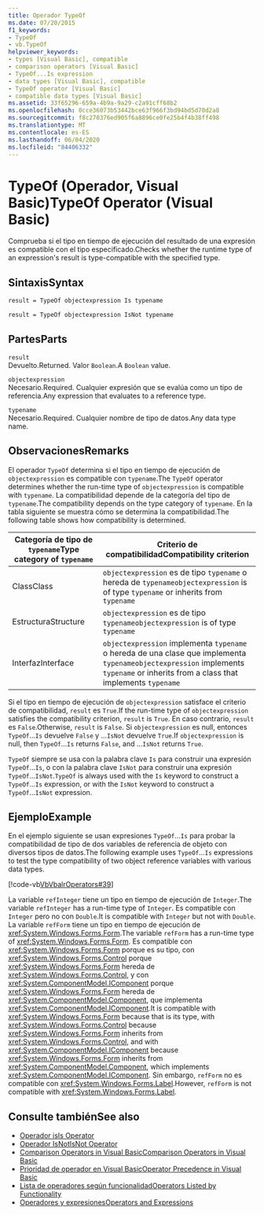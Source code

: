 ```yaml
---
title: Operador TypeOf
ms.date: 07/20/2015
f1_keywords:
- TypeOf
- vb.TypeOf
helpviewer_keywords:
- types [Visual Basic], compatible
- comparison operators [Visual Basic]
- TypeOf...Is expression
- data types [Visual Basic], compatible
- TypeOf operator [Visual Basic]
- compatible data types [Visual Basic]
ms.assetid: 33f65296-659a-4b9a-9a29-c2a91cff68b2
ms.openlocfilehash: 0cce36073b53442bce63f966f3bd94bd5d70d2a8
ms.sourcegitcommit: f8c270376ed905f6a8896ce0fe25b4f4b38ff498
ms.translationtype: MT
ms.contentlocale: es-ES
ms.lasthandoff: 06/04/2020
ms.locfileid: "84406332"
---
```

# <a name="typeof-operator-visual-basic"></a><span data-ttu-id="7ada3-102">TypeOf (Operador, Visual Basic)</span><span class="sxs-lookup"><span data-stu-id="7ada3-102">TypeOf Operator (Visual Basic)</span></span>
<span data-ttu-id="7ada3-103">Comprueba si el tipo en tiempo de ejecución del resultado de una expresión es compatible con el tipo especificado.</span><span class="sxs-lookup"><span data-stu-id="7ada3-103">Checks whether the runtime type of an expression's result is type-compatible with the specified type.</span></span>
  
## <a name="syntax"></a><span data-ttu-id="7ada3-104">Sintaxis</span><span class="sxs-lookup"><span data-stu-id="7ada3-104">Syntax</span></span>  
  
```vb  
result = TypeOf objectexpression Is typename  
```  
  
```vb  
result = TypeOf objectexpression IsNot typename  
```  
  
## <a name="parts"></a><span data-ttu-id="7ada3-105">Partes</span><span class="sxs-lookup"><span data-stu-id="7ada3-105">Parts</span></span>  
 `result`  
 <span data-ttu-id="7ada3-106">Devuelto.</span><span class="sxs-lookup"><span data-stu-id="7ada3-106">Returned.</span></span> <span data-ttu-id="7ada3-107">Valor `Boolean`.</span><span class="sxs-lookup"><span data-stu-id="7ada3-107">A `Boolean` value.</span></span>  
  
 `objectexpression`  
 <span data-ttu-id="7ada3-108">Necesario.</span><span class="sxs-lookup"><span data-stu-id="7ada3-108">Required.</span></span> <span data-ttu-id="7ada3-109">Cualquier expresión que se evalúa como un tipo de referencia.</span><span class="sxs-lookup"><span data-stu-id="7ada3-109">Any expression that evaluates to a reference type.</span></span>  
  
 `typename`  
 <span data-ttu-id="7ada3-110">Necesario.</span><span class="sxs-lookup"><span data-stu-id="7ada3-110">Required.</span></span> <span data-ttu-id="7ada3-111">Cualquier nombre de tipo de datos.</span><span class="sxs-lookup"><span data-stu-id="7ada3-111">Any data type name.</span></span>  
  
## <a name="remarks"></a><span data-ttu-id="7ada3-112">Observaciones</span><span class="sxs-lookup"><span data-stu-id="7ada3-112">Remarks</span></span>  
 <span data-ttu-id="7ada3-113">El operador `TypeOf` determina si el tipo en tiempo de ejecución de `objectexpression` es compatible con `typename`.</span><span class="sxs-lookup"><span data-stu-id="7ada3-113">The `TypeOf` operator determines whether the run-time type of `objectexpression` is compatible with `typename`.</span></span> <span data-ttu-id="7ada3-114">La compatibilidad depende de la categoría del tipo de `typename`.</span><span class="sxs-lookup"><span data-stu-id="7ada3-114">The compatibility depends on the type category of `typename`.</span></span> <span data-ttu-id="7ada3-115">En la tabla siguiente se muestra cómo se determina la compatibilidad.</span><span class="sxs-lookup"><span data-stu-id="7ada3-115">The following table shows how compatibility is determined.</span></span>  
  
|<span data-ttu-id="7ada3-116">Categoría de tipo de `typename`</span><span class="sxs-lookup"><span data-stu-id="7ada3-116">Type category of `typename`</span></span>|<span data-ttu-id="7ada3-117">Criterio de compatibilidad</span><span class="sxs-lookup"><span data-stu-id="7ada3-117">Compatibility criterion</span></span>|  
|---------------------------------|-----------------------------|  
|<span data-ttu-id="7ada3-118">Class</span><span class="sxs-lookup"><span data-stu-id="7ada3-118">Class</span></span>|<span data-ttu-id="7ada3-119">`objectexpression` es de tipo `typename` o hereda de `typename`</span><span class="sxs-lookup"><span data-stu-id="7ada3-119">`objectexpression` is of type `typename` or inherits from `typename`</span></span>|  
|<span data-ttu-id="7ada3-120">Estructura</span><span class="sxs-lookup"><span data-stu-id="7ada3-120">Structure</span></span>|<span data-ttu-id="7ada3-121">`objectexpression` es de tipo `typename`</span><span class="sxs-lookup"><span data-stu-id="7ada3-121">`objectexpression` is of type `typename`</span></span>|  
|<span data-ttu-id="7ada3-122">Interfaz</span><span class="sxs-lookup"><span data-stu-id="7ada3-122">Interface</span></span>|<span data-ttu-id="7ada3-123">`objectexpression` implementa `typename` o hereda de una clase que implementa `typename`</span><span class="sxs-lookup"><span data-stu-id="7ada3-123">`objectexpression` implements `typename` or inherits from a class that implements `typename`</span></span>|  
  
 <span data-ttu-id="7ada3-124">Si el tipo en tiempo de ejecución de `objectexpression` satisface el criterio de compatibilidad, `result` es `True`.</span><span class="sxs-lookup"><span data-stu-id="7ada3-124">If the run-time type of `objectexpression` satisfies the compatibility criterion, `result` is `True`.</span></span> <span data-ttu-id="7ada3-125">En caso contrario, `result` es `False`.</span><span class="sxs-lookup"><span data-stu-id="7ada3-125">Otherwise, `result` is `False`.</span></span>  <span data-ttu-id="7ada3-126">Si `objectexpression` es null, entonces `TypeOf`...`Is` devuelve `False` y ...`IsNot` devuelve `True`.</span><span class="sxs-lookup"><span data-stu-id="7ada3-126">If `objectexpression` is null, then `TypeOf`...`Is` returns `False`, and ...`IsNot` returns `True`.</span></span>  
  
 <span data-ttu-id="7ada3-127">`TypeOf` siempre se usa con la palabra clave `Is` para construir una expresión `TypeOf`...`Is`, o con la palabra clave `IsNot` para construir una expresión `TypeOf`...`IsNot`.</span><span class="sxs-lookup"><span data-stu-id="7ada3-127">`TypeOf` is always used with the `Is` keyword to construct a `TypeOf`...`Is` expression, or with the `IsNot` keyword to construct a `TypeOf`...`IsNot` expression.</span></span>  
  
## <a name="example"></a><span data-ttu-id="7ada3-128">Ejemplo</span><span class="sxs-lookup"><span data-stu-id="7ada3-128">Example</span></span>  
 <span data-ttu-id="7ada3-129">En el ejemplo siguiente se usan expresiones `TypeOf`...`Is` para probar la compatibilidad de tipo de dos variables de referencia de objeto con diversos tipos de datos.</span><span class="sxs-lookup"><span data-stu-id="7ada3-129">The following example uses `TypeOf`...`Is` expressions to test the type compatibility of two object reference variables with various data types.</span></span>  
  
 [!code-vb[VbVbalrOperators#39](~/samples/snippets/visualbasic/VS_Snippets_VBCSharp/VbVbalrOperators/VB/Class1.vb#39)]  
  
 <span data-ttu-id="7ada3-130">La variable `refInteger` tiene un tipo en tiempo de ejecución de `Integer`.</span><span class="sxs-lookup"><span data-stu-id="7ada3-130">The variable `refInteger` has a run-time type of `Integer`.</span></span> <span data-ttu-id="7ada3-131">Es compatible con `Integer` pero no con `Double`.</span><span class="sxs-lookup"><span data-stu-id="7ada3-131">It is compatible with `Integer` but not with `Double`.</span></span> <span data-ttu-id="7ada3-132">La variable `refForm` tiene un tipo en tiempo de ejecución de <xref:System.Windows.Forms.Form>.</span><span class="sxs-lookup"><span data-stu-id="7ada3-132">The variable `refForm` has a run-time type of <xref:System.Windows.Forms.Form>.</span></span> <span data-ttu-id="7ada3-133">Es compatible con <xref:System.Windows.Forms.Form> porque es su tipo, con <xref:System.Windows.Forms.Control> porque <xref:System.Windows.Forms.Form> hereda de <xref:System.Windows.Forms.Control>, y con <xref:System.ComponentModel.IComponent> porque <xref:System.Windows.Forms.Form> hereda de <xref:System.ComponentModel.Component>, que implementa <xref:System.ComponentModel.IComponent>.</span><span class="sxs-lookup"><span data-stu-id="7ada3-133">It is compatible with <xref:System.Windows.Forms.Form> because that is its type, with <xref:System.Windows.Forms.Control> because <xref:System.Windows.Forms.Form> inherits from <xref:System.Windows.Forms.Control>, and with <xref:System.ComponentModel.IComponent> because <xref:System.Windows.Forms.Form> inherits from <xref:System.ComponentModel.Component>, which implements <xref:System.ComponentModel.IComponent>.</span></span> <span data-ttu-id="7ada3-134">Sin embargo, `refForm` no es compatible con <xref:System.Windows.Forms.Label>.</span><span class="sxs-lookup"><span data-stu-id="7ada3-134">However, `refForm` is not compatible with <xref:System.Windows.Forms.Label>.</span></span>  
  
## <a name="see-also"></a><span data-ttu-id="7ada3-135">Consulte también</span><span class="sxs-lookup"><span data-stu-id="7ada3-135">See also</span></span>

- [<span data-ttu-id="7ada3-136">Operador is</span><span class="sxs-lookup"><span data-stu-id="7ada3-136">Is Operator</span></span>](is-operator.md)
- [<span data-ttu-id="7ada3-137">Operador IsNot</span><span class="sxs-lookup"><span data-stu-id="7ada3-137">IsNot Operator</span></span>](isnot-operator.md)
- [<span data-ttu-id="7ada3-138">Comparison Operators in Visual Basic</span><span class="sxs-lookup"><span data-stu-id="7ada3-138">Comparison Operators in Visual Basic</span></span>](../../programming-guide/language-features/operators-and-expressions/comparison-operators.md)
- [<span data-ttu-id="7ada3-139">Prioridad de operador en Visual Basic</span><span class="sxs-lookup"><span data-stu-id="7ada3-139">Operator Precedence in Visual Basic</span></span>](operator-precedence.md)
- [<span data-ttu-id="7ada3-140">Lista de operadores según funcionalidad</span><span class="sxs-lookup"><span data-stu-id="7ada3-140">Operators Listed by Functionality</span></span>](operators-listed-by-functionality.md)
- [<span data-ttu-id="7ada3-141">Operadores y expresiones</span><span class="sxs-lookup"><span data-stu-id="7ada3-141">Operators and Expressions</span></span>](../../programming-guide/language-features/operators-and-expressions/index.md)

